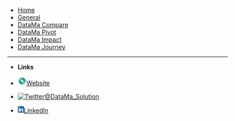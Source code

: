 * [Home](README.md)
* [General](general/general.md)
* [DataMa Compare](compare/compare.md)
* [DataMa Pivot](pivot/pivot.md)
* [DataMa Impact](impact/impact.md)
* [DataMa Journey](journey/journey.md)

--------

* **Links**

* [![logo_datama](images/cropped-Datala-Logo.png)Website](https://datama.fr)
* [![Twitter](https://icongram.jgog.in/simple/twitter.svg?colored&size=16)@DataMa_Solution](https://twitter.com/DataMa_Solution)
* [![LinkedIn](images/logo-linkedin.png)LinkedIn](https://www.linkedin.com/company/11195323)

